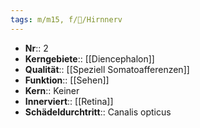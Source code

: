 ```yaml
---
tags: m/m15, f/🧠/Hirnnerv
---
```

- **Nr**:: 2
- **Kerngebiete**:: [[Diencephalon]]
- **Qualität**:: [[Speziell Somatoafferenzen]] 
- **Funktion**:: [[Sehen]]
- **Kern**:: Keiner
- **Innerviert**:: [[Retina]]
- **Schädeldurchtritt**:: Canalis opticus